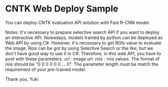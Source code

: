 # CNTK Web Deploy Sample

You can deploy CNTK evaluation API solution with Fast R-CNN model.

Notes:
It's necessary to prepare selective search API if you want to deploy an interactive API.
Nowadays, models trained by python can be deployed as Web API by using C#.
However, it's necessary to get ROIs value to evaluate the image.
Rois can be got by using Selective Search or the like, but we don't have good way to use it in C#.
Therefore, in this web API, you have to post with these parameters.
url : image url.
rois : rois values. The format of rois should be "0 0 0 0 0 0 ... 0". The parameter length must be match the requirement of your pre-trained model.

Thank you,
Yuki
